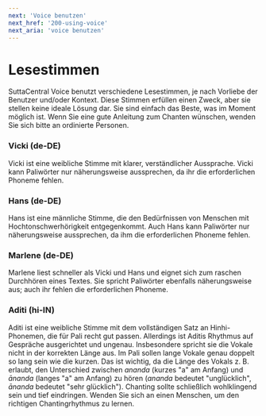 ```yaml
---
next: 'Voice benutzen'
next_href: '200-using-voice'
next_aria: 'voice benutzen'
---
```

# Lesestimmen
SuttaCentral Voice benutzt verschiedene Lesestimmen, je nach Vorliebe der Benutzer und/oder Kontext. Diese Stimmen erfüllen einen Zweck, aber sie stellen keine ideale Lösung dar. Sie sind einfach das Beste, was im Moment möglich ist. Wenn Sie eine gute Anleitung zum Chanten wünschen, wenden Sie sich bitte an ordinierte Personen.

### Vicki (de-DE)

Vicki ist eine weibliche Stimme mit klarer, verständlicher Aussprache. Vicki kann Paliwörter nur näherungsweise aussprechen, da ihr die erforderlichen Phoneme fehlen.

### Hans (de-DE)

Hans ist eine männliche Stimme, die den Bedürfnissen von Menschen mit Hochtonschwerhörigkeit entgegenkommt. Auch Hans kann Paliwörter nur näherungsweise aussprechen, da ihm die erforderlichen Phoneme fehlen.

### Marlene (de-DE)

Marlene liest schneller als Vicki und Hans und eignet sich zum raschen Durchhören eines Textes. Sie spricht Paliwörter ebenfalls näherungsweise aus; auch ihr fehlen die erforderlichen Phoneme.

### Aditi (hi-IN)

Aditi ist eine weibliche Stimme mit dem vollständigen Satz an Hinhi-Phonemen, die für Pali recht gut passen. Allerdings ist Aditis Rhythmus auf Gespräche ausgerichtet und ungenau. Insbesondere spricht sie die Vokale nicht in der korrekten Länge aus. Im Pali sollen lange Vokale genau doppelt so lang sein wie die kurzen. Das ist wichtig, da die Länge des Vokals z. B. erlaubt, den Unterschied zwischen *ananda* (kurzes "a" am Anfang) und *ānanda* (langes "a" am Anfang) zu hören (*ananda* bedeutet "unglücklich", *ānanda* bedeutet "sehr glücklich"). Chanting sollte schließlich wohlklingend sein und tief eindringen. Wenden Sie sich an einen Menschen, um den richtigen Chantingrhythmus zu lernen.
